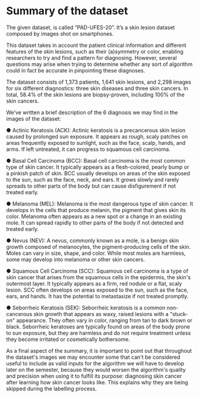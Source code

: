 # Summary of the dataset 

The given dataset, is called “PAD-UFES-20”. It’s a skin lesion dataset composed by images shot on smartphones.

This dataset takes in account the patient clinical information and different features of the skin lesions, such as their (a)symmetry or color, enabling researchers to try and find a pattern for diagnosing. However, several questions may arise when trying to determine whether any sort of algorithm could in fact be accurate in pinpointing these diagnoses. 

The dataset consists of 1,373 patients, 1,641 skin lesions, and 2,298 images for six different
diagnostics: three skin diseases and three skin cancers. In total, 58.4% of the skin lesions
are biopsy-proven, including 100% of the skin cancers.

We’ve written a brief description of the 6 diagnosis we may find in the images of the dataset:
  
  ● Actinic Keratosis (ACK): Actinic keratosis is a precancerous skin lesion caused by
  prolonged sun exposure. It appears as rough, scaly patches on areas frequently
  exposed to sunlight, such as the face, scalp, hands, and arms. If left untreated, it
  can progress to squamous cell carcinoma.
  
  ● Basal Cell Carcinoma (BCC): Basal cell carcinoma is the most common type of
  skin cancer. It typically appears as a flesh-colored, pearly bump or a pinkish patch
  of skin. BCC usually develops on areas of the skin exposed to the sun, such as the
  face, neck, and ears. It grows slowly and rarely spreads to other parts of the body
  but can cause disfigurement if not treated early.
  
  ● Melanoma (MEL): Melanoma is the most dangerous type of skin cancer. It
  develops in the cells that produce melanin, the pigment that gives skin its color.
  Melanoma often appears as a new spot or a change in an existing mole. It can
  spread rapidly to other parts of the body if not detected and treated early.
  
  ● Nevus (NEV): A nevus, commonly known as a mole, is a benign skin growth
  composed of melanocytes, the pigment-producing cells of the skin. Moles can vary
  in size, shape, and color. While most moles are harmless, some may develop into
  melanoma or other skin cancers.
  
  ● Squamous Cell Carcinoma (SCC): Squamous cell carcinoma is a type of skin
  cancer that arises from the squamous cells in the epidermis, the skin's outermost
  layer. It typically appears as a firm, red nodule or a flat, scaly lesion. SCC often
  develops on areas exposed to the sun, such as the face, ears, and hands. It has
  the potential to metastasize if not treated promptly.
  
  ● Seborrheic Keratosis (SEK): Seborrheic keratosis is a common non-cancerous
  skin growth that appears as waxy, raised lesions with a "stuck-on" appearance.
  They often vary in color, ranging from tan to dark brown or black. Seborrheic
  keratoses are typically found on areas of the body prone to sun exposure, but they
  are harmless and do not require treatment unless they become irritated or
  cosmetically bothersome.

As a final aspect of the summary, it is important to point out that throughout the dataset's images we may encounter some that can't be considered useful to include as valid inputs for the algorithm we will have to develop later on the semester, because they would worsen the algorithm's quality and precision when using it to fulfill its purpose: diagnosing skin cancer after learning how skin cancer looks like. This explains why they are being skipped during the labelling process. 
